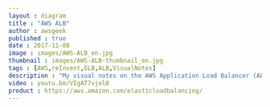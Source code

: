 ```yaml
---
layout : diagram
title : "AWS ALB"
author : awsgeek
published : true
date : 2017-11-08
image : images/AWS-ALB_en.jpg
thumbnail : images/AWS-ALB-thumbnail_en.jpg
tags : [AWS,reInvent,ELB,ALB,VisualNotes]
description : "My visual notes on the AWS Application Load Balancer (ALB), for load balancing your application's HTTP and HTTPS traffic with advanced request routing"
video : youtu.be/VIgAT7vjol8
product : https://aws.amazon.com/elasticloadbalancing/
---
```

